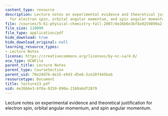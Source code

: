 ```yaml
---
content_type: resource
description: Lecture notes on experimental evidence and theoretical justification
  for electron spin, orbital angular momentum, and spin angular momentum.
file: /courses/5-61-physical-chemistry-fall-2007/4e26b6e3bf8a9259890a2160abdf2879_lecture23.pdf
file_size: 110099
file_type: application/pdf
hide_download: true
hide_download_original: null
learning_resource_types:
- Lecture Notes
license: https://creativecommons.org/licenses/by-nc-sa/4.0/
ocw_type: OCWFile
parent_title: Lecture Notes
parent_type: CourseSection
parent_uid: 70e24d76-de15-e943-d5e6-3ce28f445bab
resourcetype: Document
title: lecture23.pdf
uid: 4e26b6e3-bf8a-9259-890a-2160abdf2879
---
```

Lecture notes on experimental evidence and theoretical justification for electron spin, orbital angular momentum, and spin angular momentum.